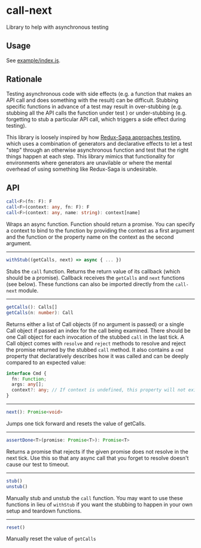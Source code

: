 call-next
=========
Library to help with asynchronous testing

Usage
-----
See [example/index.js](/example/index.js).

Rationale
---------
Testing asynchronous code with side effects (e.g. a function that makes an API
call and does something with the result) can be difficult. Stubbing specific
functions in advance of a test may result in over-stubbing (e.g. stubbing all
the API calls the function under test ) or under-stubbing (e.g. forgetting to
stub a particular API call, which triggers a side effect during testing).

This library is loosely inspired by how
[Redux-Saga approaches testing](https://redux-saga.js.org/docs/advanced/Testing.html),
which uses a combination of generators and declarative effects to let a test
"step" through an otherwise asynchronous function and test that the right
things happen at each step. This library mimics that functionality for
environments where generators are unavilable or where the mental overhead of
using something like Redux-Saga is undesirable.

API
---

```ts
call<F>(fn: F): F
call<F>(context: any, fn: F): F
call<F>(context: any, name: string): context[name]
```
Wraps an async function.
Function should return a promise. You can specify a context to bind to the
function by providing the context as a first argument and the function or
the property name on the context as the second argument.

---

```ts
withStub((getCalls, next) => async { ... })
```
Stubs the `call` function.
Returns the return value of its callback (which should be a promise).
Callback receives the `getCalls` and `next` functions (see below). These
functions can also be imported directly from the `call-next` module.

---

```ts
getCalls(): Calls[]
getCalls(n: number): Call
```
Returns either a list of Call objects
(if no argument is passed) or a single Call object if passed an index for the
call being examined. There should be one Call object for each invocation
of the stubbed `call` in the last tick. A Call object comes with `resolve` and
`reject` methods to resolve and reject the promise returned by the stubbed
`call` method. It also contains a `cmd` property that declaratively describes
how it was called and can be deeply compared to an expected value:

```ts
interface Cmd {
  fn: Function;
  args: any[];
  context?: any; // If context is undefined, this property will not exist
}
```

---

```ts
next(): Promise<void>
```
Jumps one tick forward and resets the value of getCalls.

---

```ts
assertDone<T>(promise: Promise<T>): Promise<T>
```
Returns a promise that
rejects if the given promise does not resolve in the next tick. Use this
so that any async call that you forget to resolve doesn't cause our test
to timeout.

---

```ts
stub()
unstub()
```
Manually stub and unstub the `call` function. You may want to
use these functions in lieu of `withStub` if you want the stubbing to happen
in your own setup and teardown functions.

---

```ts
reset()
```
Manually reset the value of `getCalls`
